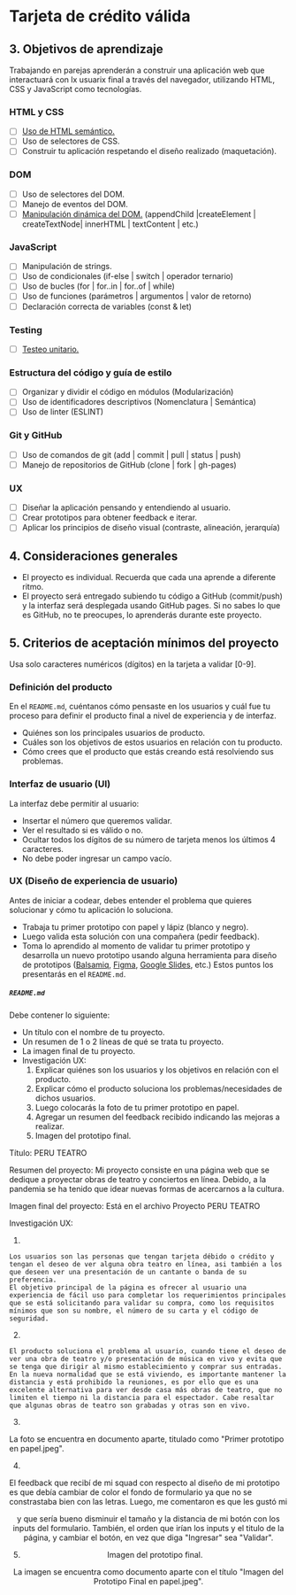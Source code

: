 # Tarjeta de crédito válida


## 3. Objetivos de aprendizaje

Trabajando en parejas aprenderán a construir una aplicación web que interactuará
con lx usuarix final a través del navegador, utilizando HTML, CSS y JavaScript
como tecnologías.

### HTML y CSS

* [ ] [Uso de HTML semántico.](https://developer.mozilla.org/en-US/docs/Glossary/Semantics#Semantics_in_HTML)
* [ ] Uso de selectores de CSS.
* [ ] Construir tu aplicación respetando el diseño realizado (maquetación).

### DOM

* [ ] Uso de selectores del DOM.
* [ ] Manejo de eventos del DOM.
* [ ] [Manipulación dinámica del DOM.](https://developer.mozilla.org/es/docs/Referencia_DOM_de_Gecko/Introducci%C3%B3n)
(appendChild |createElement | createTextNode| innerHTML | textContent | etc.)

### JavaScript

* [ ] Manipulación de strings.
* [ ] Uso de condicionales (if-else | switch | operador ternario)
* [ ] Uso de bucles (for | for..in | for..of | while)
* [ ] Uso de funciones (parámetros | argumentos | valor de retorno)
* [ ] Declaración correcta de variables (const & let)

### Testing

* [ ] [Testeo unitario.](https://jestjs.io/docs/es-ES/getting-started)

### Estructura del código y guía de estilo

* [ ] Organizar y dividir el código en módulos (Modularización)
* [ ] Uso de identificadores descriptivos (Nomenclatura | Semántica)
* [ ] Uso de linter (ESLINT)

### Git y GitHub

* [ ] Uso de comandos de git (add | commit | pull | status | push)
* [ ] Manejo de repositorios de GitHub (clone | fork | gh-pages)

### UX

* [ ] Diseñar la aplicación pensando y entendiendo al usuario.
* [ ] Crear prototipos para obtener feedback e iterar.
* [ ] Aplicar los principios de diseño visual (contraste, alineación, jerarquía)

## 4. Consideraciones generales

* El proyecto es individual. Recuerda que cada una aprende a diferente ritmo.
* El proyecto será entregado subiendo tu código a GitHub (commit/push) y la
  interfaz será desplegada usando GitHub pages. Si no sabes lo que es GitHub, no
  te preocupes, lo aprenderás durante este proyecto.

## 5. Criterios de aceptación mínimos del proyecto

Usa solo caracteres numéricos (dígitos) en la tarjeta a validar [0-9].

### Definición del producto

En el `README.md`, cuéntanos cómo pensaste en los usuarios y cuál fue tu proceso
para definir el producto final a nivel de experiencia y de interfaz.

* Quiénes son los principales usuarios de producto.
* Cuáles son los objetivos de estos usuarios en relación con tu producto.
* Cómo crees que el producto que estás creando está resolviendo sus problemas.

### Interfaz de usuario (UI)

La interfaz debe permitir al usuario:

* Insertar el número que queremos validar.
* Ver el resultado si es válido o no.
* Ocultar todos los dígitos de su número de tarjeta menos los últimos
4 caracteres.
* No debe poder ingresar un campo vacío.

### UX (Diseño de experiencia de usuario)

Antes de iniciar a codear, debes entender el problema que quieres solucionar y
cómo tu aplicación lo soluciona.

* Trabaja tu primer prototipo con papel y lápiz (blanco y negro).
* Luego valida esta solución con una compañera (pedir feedback).
* Toma lo aprendido al momento de validar tu primer prototipo y desarrolla un
  nuevo prototipo usando alguna herramienta para diseño de prototipos
  ([Balsamiq](https://balsamiq.com/), [Figma](https://www.figma.com/),
  [Google Slides](https://www.google.com/intl/es/slides/about/), etc.)
Estos puntos los presentarás en el `README.md`.



##### `README.md`

Debe contener lo siguiente:

* Un título con el nombre de tu proyecto.
* Un resumen de 1 o 2 líneas de qué se trata tu proyecto.
* La imagen final de tu proyecto.
* Investigación UX:
  1. Explicar quiénes son los usuarios y los objetivos en relación con el
    producto.
  2. Explicar cómo el producto soluciona los problemas/necesidades de dichos
    usuarios.
  3. Luego colocarás la foto de tu primer prototipo en papel.
  4. Agregar un resumen del feedback recibido indicando las mejoras a realizar.
  5. Imagen del prototipo final.



Título: PERU TEATRO

Resumen del proyecto:
Mi proyecto consiste en una página web que se dedique a proyectar obras de teatro y conciertos en línea. Debido, a la pandemia se ha tenido que idear nuevas formas de acercarnos a la cultura.

Imagen final del proyecto:
Está en el archivo Proyecto PERU TEATRO

Investigación UX:

1.

    Los usuarios son las personas que tengan tarjeta débido o crédito y tengan el deseo de ver alguna obra teatro en línea, asi también a los que deseen ver una presentación de un cantante o banda de su preferencia.
    El objetivo principal de la página es ofrecer al usuario una experiencia de fácil uso para completar los requerimientos principales que se está solicitando para validar su compra, como los requisitos mínimos que son su nombre, el número de su carta y el código de seguridad.

2.

    El producto soluciona el problema al usuario, cuando tiene el deseo de ver una obra de teatro y/o presentación de música en vivo y evita que se tenga que dirigir al mismo establecimiento y comprar sus entradas. En la nueva normalidad que se está viviendo, es importante mantener la distancia y está prohibido la reuniones, es por ello que es una excelente alternativa para ver desde casa más obras de teatro, que no limiten el tiempo ni la distancia para el espectador. Cabe resaltar que algunas obras de teatro son grabadas y otras son en vivo.

3.

   La foto se encuentra en documento aparte, titulado como "Primer prototipo en papel.jpeg".


4. 

   El feedback que recibí de mi squad con respecto al diseño de mi prototipo es que debía cambiar de color el fondo de formulario ya que no se constrastaba bien con las letras.
   Luego, me comentaron es que les gustó mi <header> y que sería bueno disminuir el tamaño y la distancia de mi botón con los inputs del formulario. También, el orden que irían los inputs y el titulo de la página, y cambiar el botón, en vez que diga "Ingresar" sea "Validar".


  5. Imagen del prototipo final.

  La imagen se encuentra como documento aparte con el título "Imagen del Prototipo Final en papel.jpeg".
